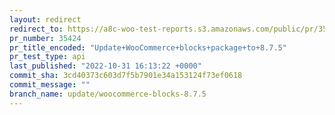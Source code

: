```yaml
---
layout: redirect
redirect_to: https://a8c-woo-test-reports.s3.amazonaws.com/public/pr/35424/api/index.html
pr_number: 35424
pr_title_encoded: "Update+WooCommerce+blocks+package+to+8.7.5"
pr_test_type: api
last_published: "2022-10-31 16:13:22 +0000"
commit_sha: 3cd40373c603d7f5b7901e34a153124f73ef0618
commit_message: ""
branch_name: update/woocommerce-blocks-8.7.5
---
```


